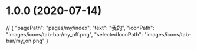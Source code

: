 # 1.0.0 (2020-07-14)



// 
{
        "pagePath": "pages/my/index",
        "text": "我的",
        "iconPath": "images/icons/tab-bar/my_off.png",
        "selectedIconPath": "images/icons/tab-bar/my_on.png"
      }